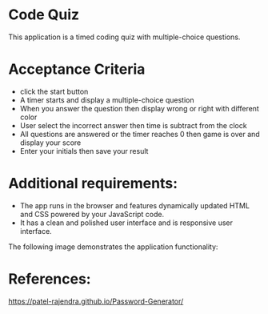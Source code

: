 # Code Quiz

This application is a timed coding quiz with multiple-choice questions. 

# Acceptance Criteria

- click the start button
- A timer starts and display a multiple-choice question
- When you answer the question then display wrong or right with different color
- User select the incorrect answer then time is subtract from the clock
- All questions are answered or the timer reaches 0 then game is over and display your score
- Enter your initials then save your result

# Additional requirements:
- The app runs in the browser and features dynamically updated HTML and CSS powered by your JavaScript code.
- It has a clean and polished user interface and is responsive user interface.


The following image demonstrates the application functionality:


# References:
https://patel-rajendra.github.io/Password-Generator/
